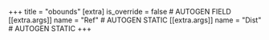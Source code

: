+++
title = "obounds"
[extra]
is_override = false # AUTOGEN FIELD
[[extra.args]]
name = "Ref" # AUTOGEN STATIC
[[extra.args]]
name = "Dist" # AUTOGEN STATIC
+++